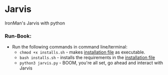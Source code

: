# Jarvis
IronMan's Jarvis with python

### Run-Book:
   - Run the following commands in command line/terminal:
        - ```chmod +x installs.sh``` - makes [installation file](installs.sh) as executable.
        - ```bash installs.sh``` - installs the requirements in the [installation file](installs.sh)
        - ```python3 jarvis.py``` - BOOM, you're all set, go ahead and interact with Jarvis
